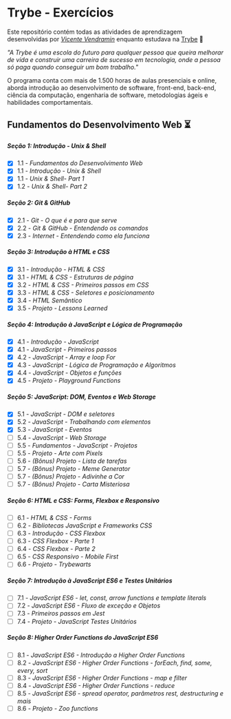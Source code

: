 # Trybe - Exercícios

Este repositório contém todas as atividades de aprendizagem desenvolvidas por _[Vicente Vendramin](https://www.linkedin.com/in/vicente-vendramin-guesser-de-oliveira/)_ enquanto estudava na [Trybe](https://www.betrybe.com/) :rocket:

_"A Trybe é uma escola do futuro para qualquer pessoa que queira melhorar de vida e construir uma carreira de sucesso em tecnologia, onde a pessoa só paga quando conseguir um bom trabalho."_

O programa conta com mais de 1.500 horas de aulas presenciais e online, aborda introdução ao desenvolvimento de software, front-end, back-end, ciência da computação, engenharia de software, metodologias ágeis e habilidades comportamentais.

## Fundamentos do Desenvolvimento Web :hourglass_flowing_sand:

##### Seção 1: Introdução - Unix & Shell

- [X] 1.1 - _Fundamentos do Desenvolvimento Web_
- [X] 1.1 - _Introdução - Unix & Shell_
- [X] 1.1 - _Unix & Shell- Part 1_
- [X] 1.2 - _Unix & Shell- Part 2_

##### Seção 2: Git & GitHub

- [X] 2.1 - _Git - O que é e para que serve_
- [X] 2.2 - _Git & GitHub - Entendendo os comandos_
- [X] 2.3 - _Internet - Entendendo como ela funciona_

##### Seção 3: Introdução à HTML e CSS

- [X] 3.1 - _Introdução - HTML & CSS_
- [X] 3.1 - _HTML & CSS - Estruturas de página_
- [X] 3.2 - _HTML & CSS - Primeiros passos em CSS_
- [X] 3.3 - _HTML & CSS - Seletores e posicionamento_
- [X] 3.4 - _HTML Semântico_
- [X] 3.5 - _Projeto - Lessons Learned_

##### Seção 4: Introdução à JavaScript e Lógica de Programação

- [X] 4.1 - _Introdução - JavaScript_
- [X] 4.1 - _JavaScript - Primeiros passos_
- [X] 4.2 - _JavaScript - Array e loop For_
- [X] 4.3 - _JavaScript - Lógica de Programação e Algoritmos_
- [X] 4.4 - _JavaScript - Objetos e funções_
- [X] 4.5 - _Projeto - Playground Functions_

##### Seção 5: JavaScript: DOM, Eventos e Web Storage

- [X] 5.1 - _JavaScript - DOM e seletores_
- [X] 5.2 - _JavaScript - Trabalhando com elementos_
- [X] 5.3 - _JavaScript - Eventos_
- [ ] 5.4 - _JavaScript - Web Storage_
- [ ] 5.5 - _Fundamentos - JavaScript - Projetos_
- [ ] 5.5 - _Projeto - Arte com Pixels_
- [ ] 5.6 - _(Bônus) Projeto - Lista de tarefas_
- [ ] 5.7 - _(Bônus) Projeto - Meme Generator_
- [ ] 5.7 - _(Bônus) Projeto - Adivinhe a Cor_
- [ ] 5.7 - _(Bônus) Projeto - Carta Misteriosa_

##### Seção 6: HTML e CSS: Forms, Flexbox e Responsivo

- [ ] 6.1 - _HTML & CSS - Forms_
- [ ] 6.2 - _Bibliotecas JavaScript e Frameworks CSS_
- [ ] 6.3 - _Introdução - CSS Flexbox_
- [ ] 6.3 - _CSS Flexbox - Parte 1_
- [ ] 6.4 - _CSS Flexbox - Parte 2_
- [ ] 6.5 - _CSS Responsivo - Mobile First_
- [ ] 6.6 - _Projeto - Trybewarts_

##### Seção 7: Introdução à JavaScript ES6 e Testes Unitários

- [ ] 7.1 - _JavaScript ES6 - let, const, arrow functions e template literals_
- [ ] 7.2 - _JavaScript ES6 - Fluxo de exceção e Objetos_
- [ ] 7.3 - _Primeiros passos em Jest_
- [ ] 7.4 - _Projeto - JavaScript Testes Unitários_

##### Seção 8: Higher Order Functions do JavaScript ES6

- [ ] 8.1 - _JavaScript ES6 - Introdução a Higher Order Functions_
- [ ] 8.2 - _JavaScript ES6 - Higher Order Functions - forEach, find, some, every, sort_
- [ ] 8.3 - _JavaScript ES6 - Higher Order Functions - map e filter_
- [ ] 8.4 - _JavaScript ES6 - Higher Order Functions - reduce_
- [ ] 8.5 - _JavaScript ES6 - spread operator, parâmetros rest, destructuring e mais_
- [ ] 8.6 - _Projeto - Zoo functions_